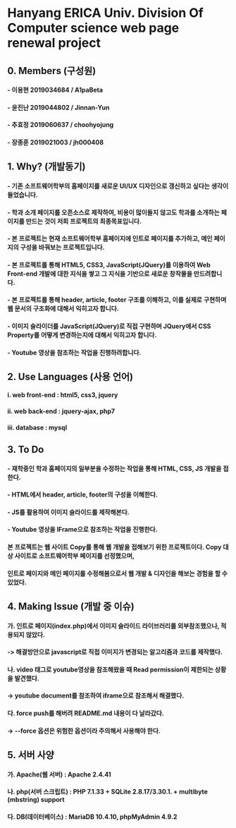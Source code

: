 # Hanyang ERICA Univ. Division Of Computer science web page renewal project

## 0. Members (구성원)
#### - 이용현 2019034684 / A1paBeta
#### - 윤진난 2019044802 / Jinnan-Yun
#### - 추효정 2019060637 / choohyojung
#### - 장종훈 2019021003 / jh000408

## 1. Why? (개발동기)
#### - 기존 소프트웨어학부의 홈페이지를 새로운 UI/UX 디자인으로 갱신하고 싶다는 생각이 들었습니다.
#### - 학과 소개 페이지를 오픈소스로 제작하여, 비용이 많이들지 않고도 학과를 소개하는 페이지를 만드는 것이 저희 프로젝트의 최종목표입니다.
#### - 본 프로젝트는 현재 소프트웨어학부 홈페이지에 인트로 페이지를 추가하고, 메인 페이지의 구성을 바꿔보는 프로젝트입니다.
#### - 본 프로젝트를 통해 HTML5, CSS3, JavaScript(JQuery)를 이용하여 Web Front-end 개발에 대한 지식을 쌓고 그 지식을 기반으로 새로운 창작물을 만드려합니다.
#### - 본 프로젝트를 통해 header, article, footer 구조를 이해하고, 이를 실제로 구현하며 웹 문서의 구조화에 대해서 익히고자 합니다.
#### - 이미지 슬라이더를 JavaScript(JQuery)로 직접 구현하며 JQuery에서 CSS Property를 어떻게 변경하는지에 대해서 익히고자 합니다.
#### - Youtube 영상을 참조하는 작업을 진행하려합니다.

## 2. Use Languages (사용 언어)
#### i. web front-end : html5, css3, jquery
#### ii. web back-end : jquery-ajax, php7
#### iii. database : mysql

## 3. To Do
#### - 재학중인 학과 홈페이지의 일부분을 수정하는 작업을 통해 HTML, CSS, JS 개발을 접한다.
#### - HTML에서 header, article, footer의 구성을 이해한다.
#### - JS를 활용하여 이미지 슬라이드를 제작해본다.
#### - Youtube 영상을 IFrame으로 참조하는 작업을 진행한다.
####   본 프로젝트는 웹 사이트 Copy를 통해 웹 개발을 접해보기 위한 프로젝트이다. Copy 대상 사이트로 소프트웨어학부 페이지를 선정했으며,
####   인트로 페이지와 메인 페이지를 수정해봄으로서 웹 개발 & 디자인을 해보는 경험을 할 수 있었다.

## 4. Making Issue (개발 중 이슈)
#### 가. 인트로 페이지(index.php)에서 이미지 슬라이드 라이브러리를 외부참조했으나, 적용되지 않았다.
####    -> 해결방안으로 javascript로 직접 이미지가 변경되는 알고리즘과 코드를 제작했다.
#### 나. video 태그로 youtube영상을 참조해왔을 때 Read permission이 제한되는 상황을 발견했다.
####    -> youtube document를 참조하여 iframe으로 참조해서 해결했다.
#### 다. force push를 해버려 README.md 내용이 다 날라갔다. 
####    -> --force 옵션은 위험한 옵션이라 주의해서 사용해야 한다. 

## 5. 서버 사양
#### 가. Apache(웹 서버) : Apache 2.4.41
#### 나. php(서버 스크립트) : PHP 7.1.33 + SQLite 2.8.17/3.30.1. + multibyte (mbstring) support
#### 다. DB(데이터베이스) : MariaDB 10.4.10, phpMyAdmin 4.9.2
